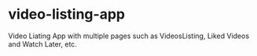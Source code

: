 # video-listing-app
Video Liating App with multiple pages such as VideosListing, Liked Videos and Watch Later, etc.
